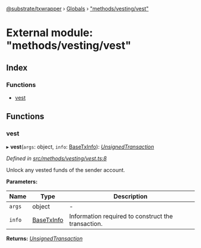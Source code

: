 [@substrate/txwrapper](../README.md) › [Globals](../globals.md) › ["methods/vesting/vest"](_methods_vesting_vest_.md)

# External module: "methods/vesting/vest"

## Index

### Functions

* [vest](_methods_vesting_vest_.md#vest)

## Functions

###  vest

▸ **vest**(`args`: object, `info`: [BaseTxInfo](../interfaces/_util_types_.basetxinfo.md)): *[UnsignedTransaction](../interfaces/_util_types_.unsignedtransaction.md)*

*Defined in [src/methods/vesting/vest.ts:8](https://github.com/paritytech/txwrapper/blob/123d47d/src/methods/vesting/vest.ts#L8)*

Unlock any vested funds of the sender account.

**Parameters:**

Name | Type | Description |
------ | ------ | ------ |
`args` | object | - |
`info` | [BaseTxInfo](../interfaces/_util_types_.basetxinfo.md) | Information required to construct the transaction.  |

**Returns:** *[UnsignedTransaction](../interfaces/_util_types_.unsignedtransaction.md)*
